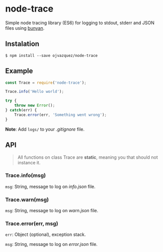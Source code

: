 # node-trace

Simple node tracing library (ES6) for logging to stdout, stderr and JSON files using [bunyan](https://github.com/trentm/node-bunyan).

## Instalation

```
$ npm install --save ojvazquez/node-trace
```

## Example

```js
const Trace = require('node-trace');

Trace.info('Hello world');

try {
	throw new Error();
} catch(err) {
	Trace.error(err, 'Something went wrong');
}
```

**Note**: Add `logs/` to your *.gitignore* file.

## API

> All functions on class Trace are **static**, meaning you that should not instance it.

### Trace.info(msg)

`msg`: String, message to log on *info.json* file.

### Trace.warn(msg)

`msg`: String, message to log on *warn.json* file.

### Trace.error(err, msg)

`err`: Object (optional), exception stack.

`msg`: String, message to log on *error.json* file.

